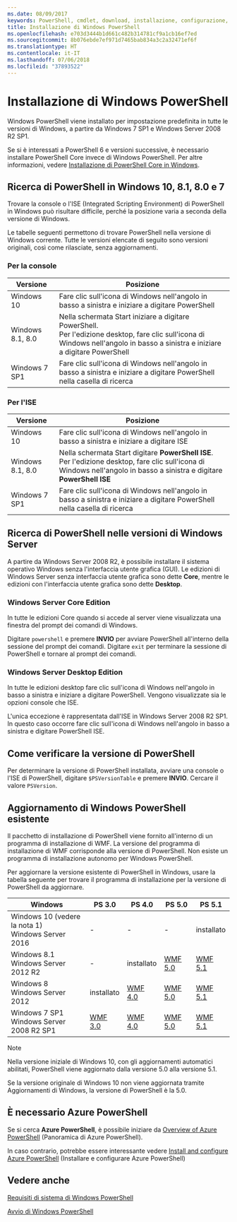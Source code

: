```yaml
---
ms.date: 08/09/2017
keywords: PowerShell, cmdlet, download, installazione, configurazione, Windows 10, Windows 8.1, Windows 8.0, Windows 7
title: Installazione di Windows PowerShell
ms.openlocfilehash: e703d3444b1d661c482b314781cf9a1cb16ef7ed
ms.sourcegitcommit: 8b076ebde7ef971d7465bab834a3c2a32471ef6f
ms.translationtype: HT
ms.contentlocale: it-IT
ms.lasthandoff: 07/06/2018
ms.locfileid: "37893522"
---
```

# <a name="installing-windows-powershell"></a>Installazione di Windows PowerShell

Windows PowerShell viene installato per impostazione predefinita in tutte le versioni di Windows, a partire da Windows 7 SP1 e Windows Server 2008 R2 SP1.

Se si è interessati a PowerShell 6 e versioni successive, è necessario installare PowerShell Core invece di Windows PowerShell. Per altre informazioni, vedere [Installazione di PowerShell Core in Windows](Installing-PowerShell-Core-on-Windows.md).

## <a name="finding-powershell-in-windows-10-81-80-and-7"></a>Ricerca di PowerShell in Windows 10, 8.1, 8.0 e 7

Trovare la console o l'ISE (Integrated Scripting Environment) di PowerShell in Windows può risultare difficile, perché la posizione varia a seconda della versione di Windows.

Le tabelle seguenti permettono di trovare PowerShell nella versione di Windows corrente.
Tutte le versioni elencate di seguito sono versioni originali, così come rilasciate, senza aggiornamenti.

### <a name="for-console"></a>Per la console

Versione | Posizione
-- | --
Windows 10 | Fare clic sull'icona di Windows nell'angolo in basso a sinistra e iniziare a digitare PowerShell
Windows 8.1, 8.0 | Nella schermata Start iniziare a digitare PowerShell.<br/>Per l'edizione desktop, fare clic sull'icona di Windows nell'angolo in basso a sinistra e iniziare a digitare PowerShell
Windows 7 SP1 | Fare clic sull'icona di Windows nell'angolo in basso a sinistra e iniziare a digitare PowerShell nella casella di ricerca

### <a name="for-ise"></a>Per l'ISE

Versione | Posizione
-- | --
Windows 10 | Fare clic sull'icona di Windows nell'angolo in basso a sinistra e iniziare a digitare ISE
Windows 8.1, 8.0 | Nella schermata Start digitare **PowerShell ISE**.<br/>Per l'edizione desktop, fare clic sull'icona di Windows nell'angolo in basso a sinistra e digitare **PowerShell ISE**
Windows 7 SP1 | Fare clic sull'icona di Windows nell'angolo in basso a sinistra e iniziare a digitare PowerShell nella casella di ricerca

## <a name="finding-powershell-in-windows-server-versions"></a>Ricerca di PowerShell nelle versioni di Windows Server

A partire da Windows Server 2008 R2, è possibile installare il sistema operativo Windows senza l'interfaccia utente grafica (GUI).
Le edizioni di Windows Server senza interfaccia utente grafica sono dette **Core**, mentre le edizioni con l'interfaccia utente grafica sono dette **Desktop**.

### <a name="windows-server-core-editions"></a>Windows Server Core Edition

In tutte le edizioni Core quando si accede al server viene visualizzata una finestra del prompt dei comandi di Windows.

Digitare `powershell` e premere **INVIO** per avviare PowerShell all'interno della sessione del prompt dei comandi.
Digitare `exit` per terminare la sessione di PowerShell e tornare al prompt dei comandi.

### <a name="windows-server-desktop-editions"></a>Windows Server Desktop Edition

In tutte le edizioni desktop fare clic sull'icona di Windows nell'angolo in basso a sinistra e iniziare a digitare PowerShell.
Vengono visualizzate sia le opzioni console che ISE.

L'unica eccezione è rappresentata dall'ISE in Windows Server 2008 R2 SP1. In questo caso occorre fare clic sull'icona di Windows nell'angolo in basso a sinistra e digitare PowerShell ISE.

## <a name="how-to-check-the-version-of-powershell"></a>Come verificare la versione di PowerShell

Per determinare la versione di PowerShell installata, avviare una console o l'ISE di PowerShell, digitare `$PSVersionTable` e premere **INVIO**. Cercare il valore `PSVersion`.

## <a name="upgrading-existing-windows-powershell"></a>Aggiornamento di Windows PowerShell esistente

Il pacchetto di installazione di PowerShell viene fornito all'interno di un programma di installazione di WMF.
La versione del programma di installazione di WMF corrisponde alla versione di PowerShell. Non esiste un programma di installazione autonomo per Windows PowerShell.

Per aggiornare la versione esistente di PowerShell in Windows, usare la tabella seguente per trovare il programma di installazione per la versione di PowerShell da aggiornare.

Windows | PS 3.0 | PS 4.0 | PS 5.0 | PS 5.1 |
--|--|--|--|--|
Windows 10 (vedere la nota 1)<br/>Windows Server 2016 | - | - | - | installato
Windows 8.1<br/>Windows Server 2012 R2 | - | installato | [WMF 5.0](https://www.microsoft.com/en-us/download/details.aspx?id=50395) | [WMF 5.1](https://www.microsoft.com/en-us/download/details.aspx?id=54616)
Windows 8<br/>Windows Server 2012 | installato | [WMF 4.0](https://www.microsoft.com/en-us/download/details.aspx?id=40855) | [WMF 5.0](https://www.microsoft.com/en-us/download/details.aspx?id=50395) | [WMF 5.1](https://www.microsoft.com/en-us/download/details.aspx?id=54616)
Windows 7 SP1<br/>Windows Server 2008 R2 SP1 | [WMF 3.0](https://www.microsoft.com/en-us/download/details.aspx?id=34595) | [WMF 4.0](https://www.microsoft.com/en-us/download/details.aspx?id=40855) | [WMF 5.0](https://www.microsoft.com/en-us/download/details.aspx?id=50395) | [WMF 5.1](https://www.microsoft.com/en-us/download/details.aspx?id=54616)

> [!NOTE]
>
> Nella versione iniziale di Windows 10, con gli aggiornamenti automatici abilitati, PowerShell viene aggiornato dalla versione 5.0 alla versione 5.1.
>
> Se la versione originale di Windows 10 non viene aggiornata tramite Aggiornamenti di Windows, la versione di PowerShell è la 5.0.

## <a name="need-azure-powershell"></a>È necessario Azure PowerShell

Se si cerca **Azure PowerShell**, è possibile iniziare da [Overview of Azure PowerShell](/powershell/azure/overview) (Panoramica di Azure PowerShell).

In caso contrario, potrebbe essere interessante vedere [Install and configure Azure PowerShell](/powershell/azure/install-azurerm-ps) (Installare e configurare Azure PowerShell)

## <a name="see-also"></a>Vedere anche

[Requisiti di sistema di Windows PowerShell](Windows-PowerShell-System-Requirements.md)

[Avvio di Windows PowerShell](Starting-Windows-PowerShell.md)
